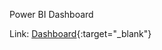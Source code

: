 Power BI Dashboard

Link: [Dashboard](https://app.powerbi.com/view?r=eyJrIjoiNmJhNmY1NzQtMWQyZS00YTAyLTlhNjktNjdhNDhmZmViMDQxIiwidCI6IjkxMTQ1YWMzLTMwNmEtNDZiNi05OGMyLWUwNmVkYWUzNzAxOCJ9&pageName=ReportSection){:target="_blank"}
